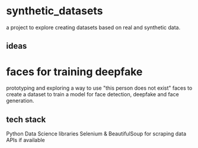 # synthetic_datasets

a project to explore creating datasets based on real and synthetic data. 

## ideas

# faces for training deepfake

prototyping and exploring a way to use "this person does not exist" faces to create a dataset to train a model for face detection, deepfake and face generation.

## tech stack

Python
Data Science libraries
Selenium & BeautifulSoup for scraping data
APIs if available

